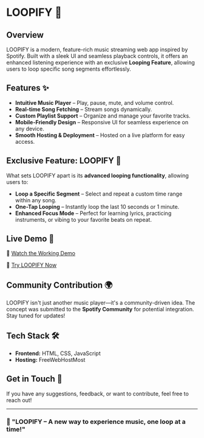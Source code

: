 # LOOPIFY 🎵

## Overview
LOOPIFY is a modern, feature-rich music streaming web app inspired by Spotify. Built with a sleek UI and seamless playback controls, it offers an enhanced listening experience with an exclusive **Looping Feature**, allowing users to loop specific song segments effortlessly.

## Features ✨
- **Intuitive Music Player** – Play, pause, mute, and volume control.
- **Real-time Song Fetching** – Stream songs dynamically.
- **Custom Playlist Support** – Organize and manage your favorite tracks.
- **Mobile-Friendly Design** – Responsive UI for seamless experience on any device.
- **Smooth Hosting & Deployment** – Hosted on a live platform for easy access.

## Exclusive Feature: LOOPIFY 🔄
What sets LOOPIFY apart is its **advanced looping functionality**, allowing users to:
- **Loop a Specific Segment** – Select and repeat a custom time range within any song.
- **One-Tap Looping** – Instantly loop the last 10 seconds or 1 minute.
- **Enhanced Focus Mode** – Perfect for learning lyrics, practicing instruments, or vibing to your favorite beats on repeat.

## Live Demo 🚀
🎥 [Watch the Working Demo](https://youtu.be/N2fdIfELTks)

🔗 [Try LOOPIFY Now](http://jvspotify.freewebhostmost.com)

## Community Contribution 🌍
LOOPIFY isn't just another music player—it's a community-driven idea. The concept was submitted to the **Spotify Community** for potential integration. Stay tuned for updates!

## Tech Stack 🛠️
- **Frontend:** HTML, CSS, JavaScript
- **Hosting:** FreeWebHostMost

## Get in Touch 📩
If you have any suggestions, feedback, or want to contribute, feel free to reach out!

---
### 🚀 "LOOPIFY – A new way to experience music, one loop at a time!"
